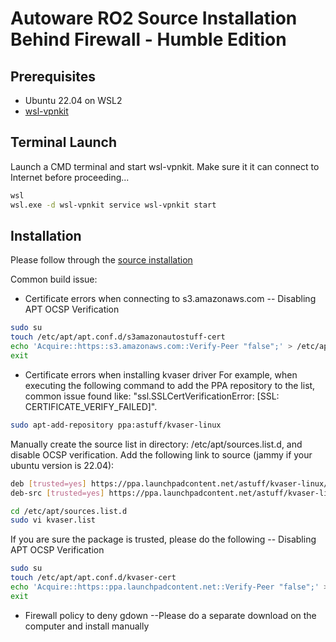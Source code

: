 # Autoware RO2 Source Installation Behind Firewall - Humble Edition
## Prerequisites
- Ubuntu 22.04 on WSL2
- [wsl-vpnkit](https://github.com/sakai135/wsl-vpnkit/)
## Terminal Launch
Launch a CMD terminal and start wsl-vpnkit.
Make sure it it can connect to Internet before proceeding...
```sh
wsl
wsl.exe -d wsl-vpnkit service wsl-vpnkit start
```
## Installation
Please follow through the [source installation](https://autowarefoundation.github.io/autoware-documentation/main/installation/autoware/source-installation)

Common build issue:
- Certificate errors when connecting to s3.amazonaws.com
-- Disabling APT OCSP Verification
```sh
sudo su
touch /etc/apt/apt.conf.d/s3amazonautostuff-cert
echo 'Acquire::https::s3.amazonaws.com::Verify-Peer "false";' > /etc/apt/apt.conf.d/s3amazonautostuff-cert
exit
```

- Certificate errors when installing kvaser driver
For example, when executing the following command to add the PPA repository to the list, common issue found like: "ssl.SSLCertVerificationError: [SSL: CERTIFICATE_VERIFY_FAILED]". 
```sh
sudo apt-add-repository ppa:astuff/kvaser-linux
```
Manually create the source list in directory: /etc/apt/sources.list.d, and disable OCSP verification. 
Add the following link to source (jammy if your ubuntu version is 22.04):
```sh
deb [trusted=yes] https://ppa.launchpadcontent.net/astuff/kvaser-linux/ubuntu jammy main 
deb-src [trusted=yes] https://ppa.launchpadcontent.net/astuff/kvaser-linux/ubuntu jammy main
```
```sh
cd /etc/apt/sources.list.d
sudo vi kvaser.list
```
If you are sure the package is trusted, please do the following
-- Disabling APT OCSP Verification
```sh
sudo su
touch /etc/apt/apt.conf.d/kvaser-cert
echo 'Acquire::https::ppa.launchpadcontent.net::Verify-Peer "false";' > /etc/apt/apt.conf.d/kvaser-cert
exit
```
- Firewall policy to deny gdown
--Please do a separate download on the computer and install manually

